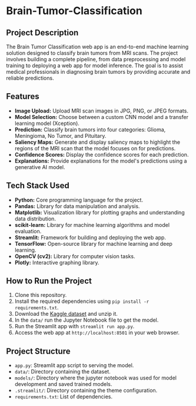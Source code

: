 # Brain-Tumor-Classification

## Project Description

The Brain Tumor Classification web app is an end-to-end machine learning solution designed to classify brain tumors from MRI scans. The project involves building a complete pipeline, from data preprocessing and model training to deploying a web app for model inference. The goal is to assist medical professionals in diagnosing brain tumors by providing accurate and reliable predictions.

## Features

- **Image Upload:** Upload MRI scan images in JPG, PNG, or JPEG formats.
- **Model Selection:** Choose between a custom CNN model and a transfer learning model (Xception).
- **Prediction:** Classify brain tumors into four categories: Glioma, Meningioma, No Tumor, and Pituitary.
- **Saliency Maps:** Generate and display saliency maps to highlight the regions of the MRI scan that the model focuses on for predictions.
- **Confidence Scores:** Display the confidence scores for each prediction.
- **Explanations:** Provide explanations for the model's predictions using a generative AI model.

## Tech Stack Used

- **Python:** Core programming language for the project.
- **Pandas:** Library for data manipulation and analysis.
- **Matplotlib:** Visualization library for plotting graphs and understanding data distribution.
- **scikit-learn:** Library for machine learning algorithms and model evaluation.
- **Streamlit:** Framework for building and deploying the web app.
- **TensorFlow:** Open-source library for machine learning and deep learning.
- **OpenCV (cv2):** Library for computer vision tasks.
- **Plotly:** Interactive graphing library.

## How to Run the Project

1. Clone this repository.
2. Install the required dependencies using `pip install -r requirements.txt`.
3. Download the [Kaggle dataset](https://www.kaggle.com/datasets/masoudnickparvar/brain-tumor-mri-dataset) and unzip it.
4. In the `data/` run the Jupyter Notebook file to get the model.
5. Run the Streamlit app with `streamlit run app.py`.
6. Access the web app at `http://localhost:8501` in your web browser.

## Project Structure

- `app.py`: Streamlit app script to serving the model.
- `data/`: Directory containing the dataset.
- `models/`: Directory where the jupyter notebook was used for model development and saved trained models.
- `.streamlit/`: Directory containing the theme configuration.
- `requirements.txt`: List of dependencies.
